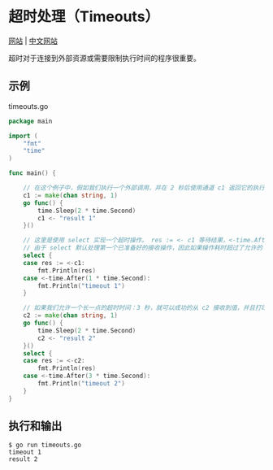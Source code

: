 # 超时处理（Timeouts）

[网站](https://gobyexample.com/timeouts) | [中文网站](https://gobyexample-cn.github.io/timeouts)

超时对于连接到外部资源或需要限制执行时间的程序很重要。

## 示例

timeouts.go

```go
package main

import (
	"fmt"
	"time"
)

func main() {

	// 在这个例子中，假如我们执行一个外部调用，并在 2 秒后使用通道 c1 返回它的执行结果
	c1 := make(chan string, 1)
	go func() {
		time.Sleep(2 * time.Second)
		c1 <- "result 1"
	}()

	// 这里是使用 select 实现一个超时操作。 res := <- c1 等待结果，<-time.After 等待超时（1秒钟）以后发送的值
	// 由于 select 默认处理第一个已准备好的接收操作，因此如果操作耗时超过了允许的 1 秒的话，将会执行超时 case
	select {
	case res := <-c1:
		fmt.Println(res)
	case <-time.After(1 * time.Second):
		fmt.Println("timeout 1")
	}

	// 如果我们允许一个长一点的超时时间：3 秒，就可以成功的从 c2 接收到值，并且打印出结果
	c2 := make(chan string, 1)
	go func() {
		time.Sleep(2 * time.Second)
		c2 <- "result 2"
	}()
	select {
	case res := <-c2:
		fmt.Println(res)
	case <-time.After(3 * time.Second):
		fmt.Println("timeout 2")
	}
}
```

## 执行和输出

```
$ go run timeouts.go
timeout 1
result 2
```
